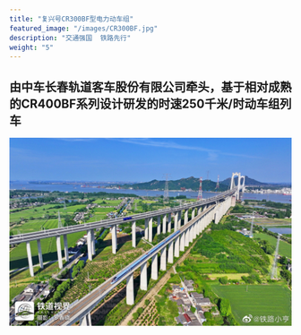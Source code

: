 ```yaml
---
title: "复兴号CR300BF型电力动车组"
featured_image: "/images/CR300BF.jpg"
description: "交通强国  铁路先行"
weight: "5"
---
```


## 由中车长春轨道客车股份有限公司牵头，基于相对成熟的CR400BF系列设计研发的时速250千米/时动车组列车

![CR300BF](/images/CR300BF.jpg)